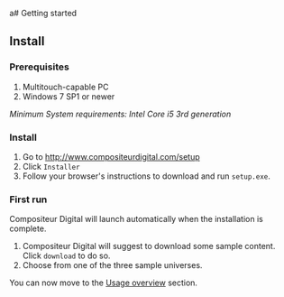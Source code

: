 a# Getting started

## Install

### Prerequisites

1. Multitouch-capable PC
2. Windows 7 SP1 or newer

_Minimum System requirements: Intel Core i5 3rd generation_

### Install

1. Go to <http://www.compositeurdigital.com/setup>
2. Click `Installer`
3. Follow your browser's instructions to download and run `setup.exe`.

### First run

Compositeur Digital will launch automatically when the installation is complete.

1. Compositeur Digital will suggest to download some sample content. Click `download` to do so.
2. Choose from one of the three sample universes.

You can now move to the [Usage overview](use.md) section.
